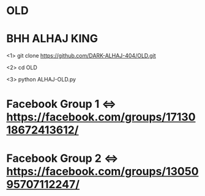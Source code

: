 # OLD
# BHH ALHAJ KING
<1> git clone https://github.com/DARK-ALHAJ-404/OLD.git

<2> cd OLD

<3> python ALHAJ-OLD.py

# Facebook Group 1 <=> https://facebook.com/groups/1713018672413612/
# Facebook Group 2 <=> https://facebook.com/groups/1305095707112247/
